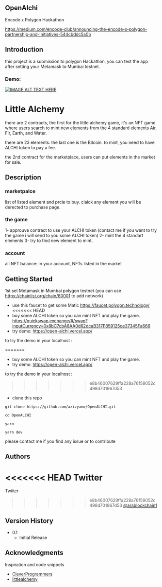 ## OpenAlchi 

Encode x Polygon Hackathon 

https://medium.com/encode-club/announcing-the-encode-x-polygon-partnership-and-initiatives-544cbddc5a0b

## Introduction

this project is a submission to polygon Hackathon, you can test the app after setting your Metamask to Mumbai testnet. 

### Demo: 

[![IMAGE ALT TEXT HERE](https://img.youtube.com/vi/A-5i950k3kQ/0.jpg)](https://www.youtube.com/watch?v=A-5i950k3kQ)


# Little Alchemy


there are 2 contracts, the first for the little alchemy game, it's an NFT game where users search to mint new elements
from the 4 standard elements Air, Fir, Earth, and Water.

there are 23 elements. the last one is the Bitcoin.
to mint, you need to have ALCHI token to pay a fee.

the 2nd contract for the marketplace, users can put elements in the market for sale. 

## Description

### marketpalce
list of listed element and prcie to buy. claick any element you will be derected to purchase page.

### the game
1- approuve contract to use your ALCHI token (contact me if you want to try the game i will send to you some ALCHI token)
2- mint the 4 standart elements
3- try to find new element to mint.

### account
all NFT balance: in your account, NFTs listed in the market

## Getting Started

1st set Metamask in Mumbai polygon testnet (you can use https://chainlist.org/chain/80001 to add network)

- use this faucet to get some Matic https://faucet.polygon.technology/
<<<<<<< HEAD
- buy some ALCHI token so you can mint NFT and play the game. https://quickswap.exchange/#/swap?inputCurrency=0x8bC7cbA6AA0d62dcaB317F859125ce37345Fa666
- try demo: https://open-alchi.vercel.app/

to try the demo in your localhost :

=======
- buy some ALCHI token so you can mint NFT and play the game.
- try demo: https://open-alchi.vercel.app/

to try the demo in your localhost :
>>>>>>> e8b46007629ffa228a76f59052c498d701967d53
- clone this repo 

```
git clone https://github.com/azizyano/OpenALCHI.git

cd OpenALCHI 

yarn

yarn dev

```

please contact me if you find any issue or to contribute 

## Authors

<<<<<<< HEAD
Twitter
=======
Twiiter
>>>>>>> e8b46007629ffa228a76f59052c498d701967d53
[@arablockchain1](https://twitter.com/arablockchain1)

## Version History

* 0.1
    * Initial Release


## Acknowledgments

Inspiration and  code snippets 
* [CleverProgrammers](https://github.com/CleverProgrammers/opensea-blockchain-youtube)
* [littlealchemy](https://littlealchemy.com/)
